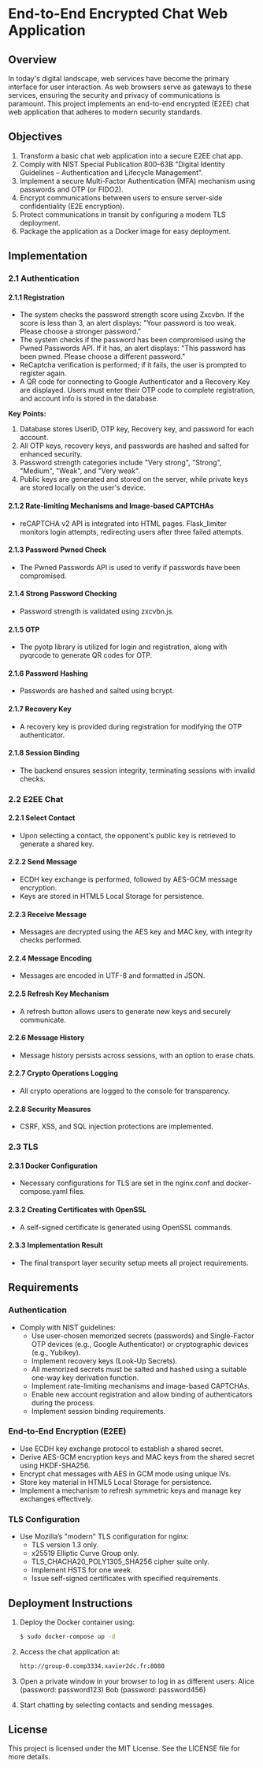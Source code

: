 # End-to-End Encrypted Chat Web Application

## Overview

In today's digital landscape, web services have become the primary interface for user interaction. As web browsers serve as gateways to these services, ensuring the security and privacy of communications is paramount. This project implements an end-to-end encrypted (E2EE) chat web application that adheres to modern security standards.

## Objectives

1. Transform a basic chat web application into a secure E2EE chat app.
2. Comply with NIST Special Publication 800-63B "Digital Identity Guidelines – Authentication and Lifecycle Management".
3. Implement a secure Multi-Factor Authentication (MFA) mechanism using passwords and OTP (or FIDO2).
4. Encrypt communications between users to ensure server-side confidentiality (E2E encryption).
5. Protect communications in transit by configuring a modern TLS deployment.
6. Package the application as a Docker image for easy deployment.

## Implementation

### 2.1 Authentication

#### 2.1.1 Registration
- The system checks the password strength score using Zxcvbn. If the score is less than 3, an alert displays: "Your password is too weak. Please choose a stronger password."
- The system checks if the password has been compromised using the Pwned Passwords API. If it has, an alert displays: "This password has been pwned. Please choose a different password."
- ReCaptcha verification is performed; if it fails, the user is prompted to register again.
- A QR code for connecting to Google Authenticator and a Recovery Key are displayed. Users must enter their OTP code to complete registration, and account info is stored in the database.

**Key Points:**
1. Database stores UserID, OTP key, Recovery key, and password for each account.
2. All OTP keys, recovery keys, and passwords are hashed and salted for enhanced security.
3. Password strength categories include "Very strong", "Strong", "Medium", "Weak", and "Very weak".
4. Public keys are generated and stored on the server, while private keys are stored locally on the user's device.

#### 2.1.2 Rate-limiting Mechanisms and Image-based CAPTCHAs
- reCAPTCHA v2 API is integrated into HTML pages. Flask_limiter monitors login attempts, redirecting users after three failed attempts.

#### 2.1.3 Password Pwned Check
- The Pwned Passwords API is used to verify if passwords have been compromised.

#### 2.1.4 Strong Password Checking
- Password strength is validated using zxcvbn.js.

#### 2.1.5 OTP
- The pyotp library is utilized for login and registration, along with pyqrcode to generate QR codes for OTP.

#### 2.1.6 Password Hashing
- Passwords are hashed and salted using bcrypt.

#### 2.1.7 Recovery Key
- A recovery key is provided during registration for modifying the OTP authenticator.

#### 2.1.8 Session Binding
- The backend ensures session integrity, terminating sessions with invalid checks.

### 2.2 E2EE Chat

#### 2.2.1 Select Contact
- Upon selecting a contact, the opponent's public key is retrieved to generate a shared key.

#### 2.2.2 Send Message
- ECDH key exchange is performed, followed by AES-GCM message encryption.
- Keys are stored in HTML5 Local Storage for persistence.

#### 2.2.3 Receive Message
- Messages are decrypted using the AES key and MAC key, with integrity checks performed.

#### 2.2.4 Message Encoding
- Messages are encoded in UTF-8 and formatted in JSON.

#### 2.2.5 Refresh Key Mechanism
- A refresh button allows users to generate new keys and securely communicate.

#### 2.2.6 Message History
- Message history persists across sessions, with an option to erase chats.

#### 2.2.7 Crypto Operations Logging
- All crypto operations are logged to the console for transparency.

#### 2.2.8 Security Measures
- CSRF, XSS, and SQL injection protections are implemented.

### 2.3 TLS

#### 2.3.1 Docker Configuration
- Necessary configurations for TLS are set in the nginx.conf and docker-compose.yaml files.

#### 2.3.2 Creating Certificates with OpenSSL
- A self-signed certificate is generated using OpenSSL commands.

#### 2.3.3 Implementation Result
- The final transport layer security setup meets all project requirements.

## Requirements

### Authentication

- Comply with NIST guidelines:
  - Use user-chosen memorized secrets (passwords) and Single-Factor OTP devices (e.g., Google Authenticator) or cryptographic devices (e.g., Yubikey).
  - Implement recovery keys (Look-Up Secrets).
  - All memorized secrets must be salted and hashed using a suitable one-way key derivation function.
  - Implement rate-limiting mechanisms and image-based CAPTCHAs.
  - Enable new account registration and allow binding of authenticators during the process.
  - Implement session binding requirements.

### End-to-End Encryption (E2EE)

- Use ECDH key exchange protocol to establish a shared secret.
- Derive AES-GCM encryption keys and MAC keys from the shared secret using HKDF-SHA256.
- Encrypt chat messages with AES in GCM mode using unique IVs.
- Store key material in HTML5 Local Storage for persistence.
- Implement a mechanism to refresh symmetric keys and manage key exchanges effectively.

### TLS Configuration

- Use Mozilla’s "modern" TLS configuration for nginx:
  - TLS version 1.3 only.
  - x25519 Elliptic Curve Group only.
  - TLS_CHACHA20_POLY1305_SHA256 cipher suite only.
  - Implement HSTS for one week.
  - Issue self-signed certificates with specified requirements.


## Deployment Instructions

1. Deploy the Docker container using:
   ```bash
   $ sudo docker-compose up -d
2. Access the chat application at:
      ```bash
   http://group-0.comp3334.xavier2dc.fr:8080
      
3. Open a private window in your browser to log in as different users:
Alice (password: password123)
Bob (password: password456)

4. Start chatting by selecting contacts and sending messages.

## License
This project is licensed under the MIT License. See the LICENSE file for more details.
